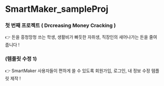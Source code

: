 # SmartMaker_sampleProj

### 첫 번째 프로젝트 ( Drcreasing Money Cracking )


👉 돈을 흥청망청 쓰는 학생, 생활비가 빠듯한 자취생, 직장인의 새어나가는 돈을 줄여줍니다 !


### (템플릿 수정 1)

👉 SmartMaker 사용자들이 편하게 쓸 수 있도록 회원가입, 로그인, 내 정보 수정 템플릿 제작 ! 
